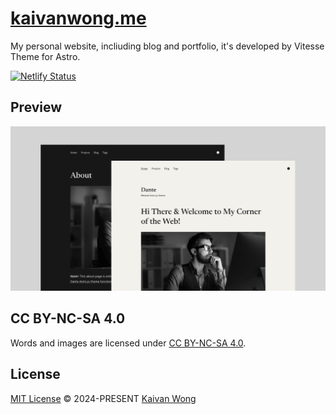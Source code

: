 # [kaivanwong.me](https://kaivanwong.me)

My personal website, incliuding blog and portfolio, it's developed by Vitesse Theme for Astro.

[![Netlify Status](https://api.netlify.com/api/v1/badges/d5bae292-6116-4c52-af4b-05eadedccc60/deploy-status)](https://app.netlify.com/sites/kaivanwong/deploys)

## Preview

![Preview Image](./preview.jpg)

## CC BY-NC-SA 4.0

Words and images are licensed under <a href='https://creativecommons.org/licenses/by-nc-sa/4.0/'>CC BY-NC-SA 4.0</a>.

## License

[MIT License](./LICENSE) © 2024-PRESENT [Kaivan Wong](https://github.com/kaivanwong)
